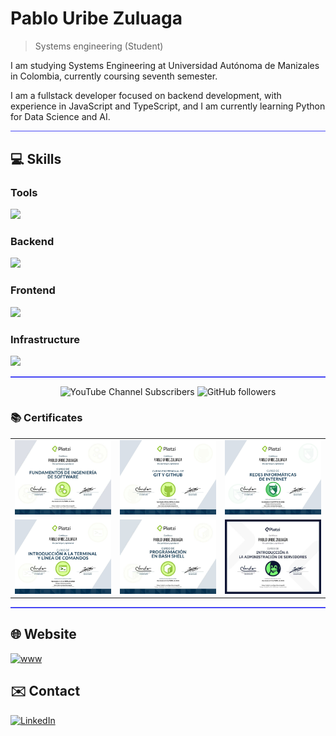 # Pablo Uribe Zuluaga
>  Systems engineering (Student)

I am studying Systems Engineering at Universidad Autónoma de Manizales in Colombia, currently coursing seventh semester.

I am a fullstack developer focused on backend development, with experience in JavaScript and TypeScript, and I am currently learning Python for Data Science and AI.

<hr style="border:none; background-color: #4545f4; height: 1.5px;"/>

## :computer: Skills
### Tools
<img src="https://skillicons.dev/icons?i=git,github,docker,neovim&perline=10" />

### Backend
<img src="https://skillicons.dev/icons?i=js,ts,nodejs,nest,mysql,mongodb&perline=10" />

### Frontend
<img src="https://skillicons.dev/icons?i=html,css,js,ts,nodejs,angular&perline=10" />

<!-- ### Data Science and AI
<img src="https://skillicons.dev/icons?i=python,pandas,numpy,matplotlib&perline=10" /> -->

### Infrastructure
<img src="https://skillicons.dev/icons?i=linux,bash&perline=10" />
<br>


<hr style="border:none; background-color: #4545f4; height: 1.5px;"/>

<div align="center">

![YouTube Channel Subscribers](https://img.shields.io/youtube/channel/subscribers/UC62Vw-ATtv01Pgk2yHvLjdg?label=YouTube&style=for-the-badge)&nbsp;![GitHub followers](https://img.shields.io/github/followers/PabloUZ?label=GitHub&style=for-the-badge)

</div>

### :books: Certificates

<table style="width:100%; border:none; gap: 0px;">
  <tr>
    <td style="border:none;"><img src="images/ing-sw.jpg"></td>
    <td style="border:none;"><img src="images/git.jpg"></td>
    <td style="border:none;"><img src="images/redes.jpg"></td>
  </tr>
  <tr>
    <td style="border:none;"><img src="images/terminal.jpg"></td>
    <td style="border:none;"><img src="images/bash-scripting.png"></td>
    <td style="border:none;"><img src="images/intro-servidores.png"></td>
  </tr>
</table>


<hr style="border:none; background-color: #4545f4; height: 1.5px;"/>

<!-- website here -->
## :globe_with_meridians: Website
[![www](https://img.shields.io/badge/WWW-green?style=for-the-badge)](https://pablouribezuluaga.com)

## :envelope: Contact
[![LinkedIn](https://img.shields.io/badge/LinkedIn-%230077B5.svg?logo=linkedin&logoColor=white&style=for-the-badge)](https://www.linkedin.com/in/pablo-uribe-zuluaga-9893b7240/)